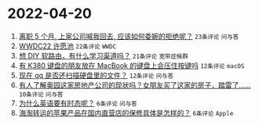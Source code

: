 # 2022-04-20

1. [离职 5 个月, 上家公司喊我回去, 应该如何委婉的拒绝呢？](https://www.v2ex.com/t/848044) `23条评论` `问与答`
1. [WWDC22 许愿池](https://www.v2ex.com/t/848052) `22条评论` `WWDC`
1. [想 DIY 软路由，有什么学习渠道吗？](https://www.v2ex.com/t/848056) `21条评论` `宽带症候群`
1. [有 K380 键盘的朋友放在 MacBook 的键盘上会压住按键吗](https://www.v2ex.com/t/848051) `12条评论` `macOS`
1. [现在 qq 是否还扫描硬盘里的文件？](https://www.v2ex.com/t/848050) `12条评论` `问与答`
1. [有人了解奥园这家房地产公司的现状吗？女朋友买了这家的房子，踏雷了......](https://www.v2ex.com/t/848057) `10条评论` `问与答`
1. [为什么英语要有时态呢？](https://www.v2ex.com/t/848058) `6条评论` `问与答`
1. [海淘转运的苹果产品在国内直营店的保修具体是怎样的？](https://www.v2ex.com/t/848046) `6条评论` `Apple`

